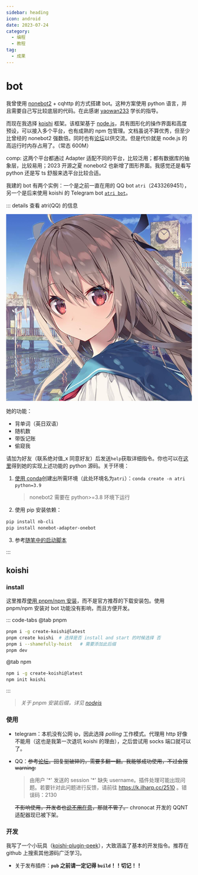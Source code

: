 ```yaml
---
sidebar: heading
icon: android
date: 2023-07-24
category:
  - 编程
  - 教程
tag:
  - 成果
---
```


# bot

我曾使用 [nonebot2](https://nonebot.dev/) + cqhttp 的方式搭建 bot。这种方案使用 python 语言，并且需要自己写比较底层的代码。在此感谢 [yaowan233](https://github.com/yaowan233) 学长的指导。

而现在我选择 [koishi](https://koishi.chat/zh-CN/) 框架。该框架基于 [node.js](./nodejs.md)，具有图形化的操作界面和高度预设，可以接入多个平台，也有成熟的 npm 包管理。文档虽说不算优秀，但至少比曾经的 nonebot2 强数倍。同时也有[论坛](https://forum.koishi.xyz/)以供交流。但是代价就是 node.js 的高运行时内存占用了。（常态 600M）

comp: 这两个平台都通过 Adapter 适配不同的平台，比较泛用；都有数据库的抽象层，比较易用；2023 开源之夏 nonebot2 也新增了图形界面。我感觉还是看写 python 还是写 ts 舒服来选平台比较合适。

我建的 bot 有两个实例：一个是之前一直在用的 QQ bot `atri`（2433269451），另一个是后来使用 koishi 的 Telegram bot [`atri bot`](https://t.me/atri_absx_bot)。

::: details 查看 atri(QQ) 的信息

<div style="text-align: center;" class="image40">
<img alt="atri" src="/images/farraginous/atri/atri.jpg"/>
</div>

她的功能：

- 背单词（英日双语）
- 随机数
- 带饭记账
- 偷窥我

请加为好友（联系绝对值\_x 同意好友）后发送`help`获取详细指令。你也可以在[这里](https://github.com/lxl66566/primary-atri-bot-plugins)得到她的实现上述功能的 python 源码。关于环境：

1. [使用 conda](../coding/python.md#创建环境)创建出所需环境（此处环境名为`atri`）：`conda create -n atri python=3.9`
   > nonebot2 需要在 python>=3.8 环境下运行
2. 使用 pip 安装依赖：

```sh
pip install nb-cli
pip install nonebot-adapter-onebot
```

3. 参考[随笔中的启动脚本](../essay/2022.md#_20220506)

:::

## koishi

### install

这里推荐[使用 pnpm/npm 安装](https://koishi.chat/zh-CN/manual/starter/boilerplate.html)，而不是官方推荐的下载安装包。使用 pnpm/npm 安装对 bot 功能没有影响，而且方便开发。

::: code-tabs
@tab pnpm

```sh
pnpm i -g create-koishi@latest
pnpm create koishi  # 选择是否 install and start 的时候选择 否
pnpm i --shamefully-hoist   # 需要添加此后缀
pnpm dev
```

@tab npm

```sh
npm i -g create-koishi@latest
npm init koishi
```

:::

> _关于 pnpm 安装后缀，详见 [nodejs](./nodejs.md#神秘报错)_

### 使用

- telegram：本机没有公网 ip，因此选择 _polling_ 工作模式。代理用 http 好像不能用（这也是我第一次退坑 koishi 的理由），之后尝试用 socks 端口就可以了。
- QQ：~~参考[论坛](https://forum.koishi.xyz/t/topic/2502)。回复挺破碎的，需要多翻一翻。我能够成功使用，不过会报 warning:~~

  > 由用户 '\*' 发送的 session '\*' 缺失 username。插件处理可能出现问题。若要针对此问题进行反馈，请前往 https://k.ilharp.cc/2510 。错误码：2130

  ~~不影响使用，开发者也[说不用在意](https://forum.koishi.xyz/t/topic/2510/154)，那就不管了。~~
  chronocat 开发的 QQNT 适配器现已被下架。

### 开发

我写了一个小玩具（[koishi-plugin-peek](https://github.com/lxl66566/koishi-plugin-peek)），大致涵盖了基本的开发指令。推荐在 github 上搜索其他源码广泛学习。

- 关于发布插件：**`pub` 之前请一定记得 `build`！！切记！！**
